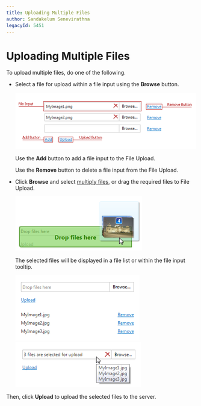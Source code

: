 ```yaml
---
title: Uploading Multiple Files
author: Sandakelum Senevirathna
legacyId: 5451
---
```

# Uploading Multiple Files
To upload multiple files, do one of the following.
* Select a file for upload within a file input using the **Browse** button.
	
	![ASPxUploadControl-MultiUpload](../../images/img9000.png)
	
	Use the **Add** button to add a file input to the File Upload.
	
	Use the **Remove** button to delete a file input from the File Upload.
* Click **Browse** and select [multiply files](multi-file-selection.md), or drag the required files to File Upload.
	
	![EUD_FileUpload_DragAndDrop](../../images/img25560.png)
	
	The selected files will be displayed in a file list or within the file input tooltip.
	
	![EUD_FileUpload_FileList](../../images/img25561.png)![EUD_FileUpload_NoFileList](../../images/img25562.png)

Then, click **Upload** to upload the selected files to the server.
